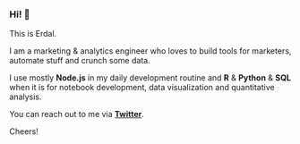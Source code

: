 ### Hi! :raised_hands:

This is Erdal. 

I am a marketing & analytics engineer who loves to build tools for marketers, automate stuff and crunch some data. 

I use mostly **Node.js** in my daily development routine and **R** & **Python** & **SQL** when it is for notebook development, data visualization and quantitative analysis.

You can reach out to me via [**Twitter**](https://twitter.com/erdalcay).

Cheers!
